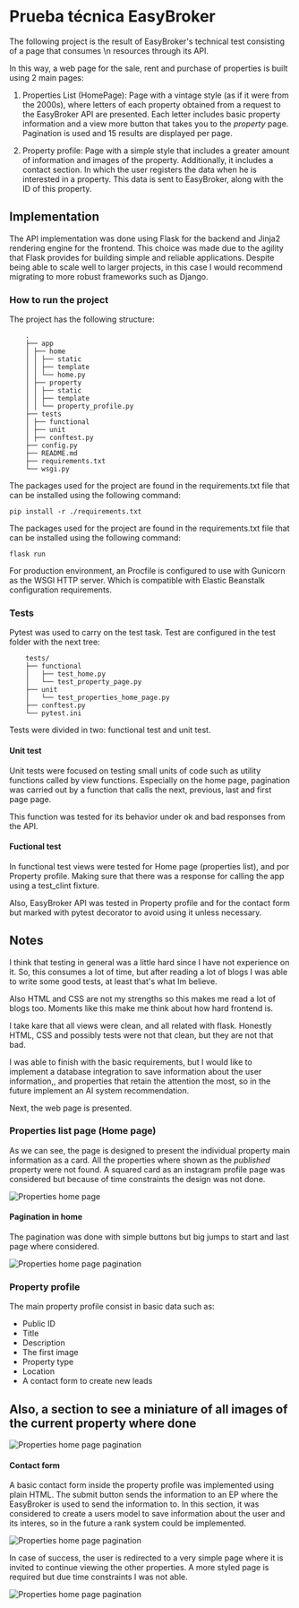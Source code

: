 # Prueba técnica EasyBroker

The following project is the result of EasyBroker's technical test consisting of a page that consumes \n
resources through its API.

In this way, a web page for the sale, rent and purchase of properties is built using 2 main pages:

1. Properties List (HomePage): Page with a vintage style (as if it were from the 2000s), where letters of each property obtained from a request to the EasyBroker API are presented. Each letter includes basic property information and a view more button that takes you to the _property_ page.
   Pagination is used and 15 results are displayed per page.

2. Property profile: Page with a simple style that includes a greater amount of information and images of the property. Additionally, it includes a contact section. In which the user registers the data when he is interested in a property. This data is sent to EasyBroker, along with the ID of this property.

## Implementation

The API implementation was done using Flask for the backend and Jinja2 rendering engine for the frontend. This choice was made due to the agility that Flask provides for building simple and reliable applications. Despite being able to scale well to larger projects, in this case I would recommend migrating to more robust frameworks such as Django.

### How to run the project

The project has the following structure:

```
    .
    ├── app
    │ ├── home
    │ │ ├── static
    │ │ ├── template
    │ │ └── home.py
    │ ├── property
    │ │ ├── static
    │ │ ├── template
    │ │ └── property_profile.py
    ├── tests
    │ ├── functional
    │ ├── unit
    │ ├── conftest.py
    ├── config.py
    ├── README.md
    ├── requirements.txt
    └── wsgi.py
```

The packages used for the project are found in the requirements.txt file that can be installed using the following command:

    pip install -r ./requirements.txt

The packages used for the project are found in the requirements.txt file that can be installed using the following command:

    flask run

For production environment, an Procfile is configured to use with Gunicorn as the WSGI HTTP server. Which is compatible with Elastic Beanstalk configuration requirements.

### Tests

Pytest was used to carry on the test task. Test are configured in the test folder with the next tree:

```
    tests/
    ├── functional
    │   ├── test_home.py
    │   └── test_property_page.py
    ├── unit
    │   └── test_properties_home_page.py
    ├── conftest.py
    └── pytest.ini
```

Tests were divided in two: functional test and unit test.

#### Unit test

Unit tests were focused on testing small units of code such as utility functions called by view functions.
Especially on the home page, pagination was carried out by a function that calls the next, previous, last and first page page.

This function was tested for its behavior under ok and bad responses from the API.

#### Fuctional test

In functional test views were tested for Home page (properties list), and por Property profile. Making sure that there was a response for calling the app using a test_clint fixture.

Also, EasyBroker API was tested in Property profile and for the contact form but marked with pytest decorator to avoid using it unless necessary.

## Notes

I think that testing in general was a little hard since I have not experience on it. So, this consumes a lot of time, but after reading a lot of blogs I was able to write some good tests, at least that's what Im believe.

Also HTML and CSS are not my strengths so this makes me read a lot of blogs too. Moments like this make me think about how hard frontend is.

I take kare that all views were clean, and all related with flask. Honestly HTML, CSS and possibly tests were not that clean, but they are not that bad.

I was able to finish with the basic requirements, but I would like to implement a database integration to save information about the user information,, and properties that retain the attention the most, so in the future implement an AI system recommendation.

Next, the web page is presented.

### Properties list page (Home page)

As we can see, the page is designed to present the individual property main information as a card. All the properties where shown as the _published_ property were not found.
A squared card as an instagram profile page was considered but because of time constraints the design was not done.

![Properties home page](./readme_src/home.png)

#### Pagination in home

The pagination was done with simple buttons but big jumps to start and last page where considered.

![Properties home page pagination](./readme_src/pagination_cropped.png)

### Property profile

The main property profile consist in basic data such as:

-   Public ID
-   Title
-   Description
-   The first image
-   Property type
-   Location
-   A contact form to create new leads

## Also, a section to see a miniature of all images of the current property where done

![Properties home page pagination](./readme_src/property.png)

#### Contact form

A basic contact form inside the property profile was implemented using plain HTML. The submit button sends the information to an EP where the EasyBroker is used to send the information to.
In this section, it was considered to create a users model to save information about the user and its interes, so in the future a rank system could be implemented.

![Properties home page pagination](./readme_src/form.png)

In case of success, the user is redirected to a very simple page where it is invited to continue viewing the other properties. A more styled page is required but due time constraints I was not able.

![Properties home page pagination](./readme_src/succes.png)
